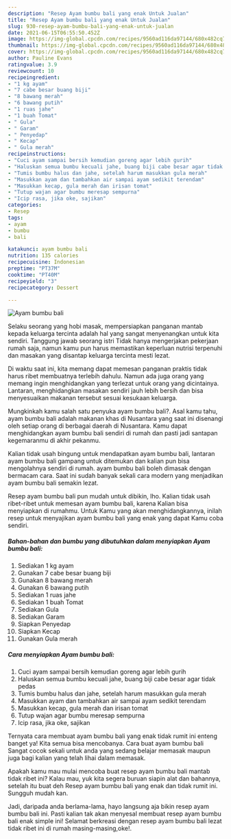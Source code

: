 ```yaml
---
description: "Resep Ayam bumbu bali yang enak Untuk Jualan"
title: "Resep Ayam bumbu bali yang enak Untuk Jualan"
slug: 930-resep-ayam-bumbu-bali-yang-enak-untuk-jualan
date: 2021-06-15T06:55:50.452Z
image: https://img-global.cpcdn.com/recipes/9560ad116da97144/680x482cq70/ayam-bumbu-bali-foto-resep-utama.jpg
thumbnail: https://img-global.cpcdn.com/recipes/9560ad116da97144/680x482cq70/ayam-bumbu-bali-foto-resep-utama.jpg
cover: https://img-global.cpcdn.com/recipes/9560ad116da97144/680x482cq70/ayam-bumbu-bali-foto-resep-utama.jpg
author: Pauline Evans
ratingvalue: 3.9
reviewcount: 10
recipeingredient:
- "1 kg ayam"
- "7 cabe besar buang biji"
- "8 bawang merah"
- "6 bawang putih"
- "1 ruas jahe"
- "1 buah Tomat"
- " Gula"
- " Garam"
- " Penyedap"
- " Kecap"
- " Gula merah"
recipeinstructions:
- "Cuci ayam sampai bersih kemudian goreng agar lebih gurih"
- "Haluskan semua bumbu kecuali jahe, buang biji cabe besar agar tidak pedas"
- "Tumis bumbu halus dan jahe, setelah harum masukkan gula merah"
- "Masukkan ayam dan tambahkan air sampai ayam sedikit terendam"
- "Masukkan kecap, gula merah dan irisan tomat"
- "Tutup wajan agar bumbu meresap sempurna"
- "Icip rasa, jika oke, sajikan"
categories:
- Resep
tags:
- ayam
- bumbu
- bali

katakunci: ayam bumbu bali 
nutrition: 135 calories
recipecuisine: Indonesian
preptime: "PT37M"
cooktime: "PT40M"
recipeyield: "3"
recipecategory: Dessert

---
```



![Ayam bumbu bali](https://img-global.cpcdn.com/recipes/9560ad116da97144/680x482cq70/ayam-bumbu-bali-foto-resep-utama.jpg)

Selaku seorang yang hobi masak, mempersiapkan panganan mantab kepada keluarga tercinta adalah hal yang sangat menyenangkan untuk kita sendiri. Tanggung jawab seorang istri Tidak hanya mengerjakan pekerjaan rumah saja, namun kamu pun harus memastikan keperluan nutrisi terpenuhi dan masakan yang disantap keluarga tercinta mesti lezat.

Di waktu  saat ini, kita memang dapat memesan panganan praktis tidak harus ribet membuatnya terlebih dahulu. Namun ada juga orang yang memang ingin menghidangkan yang terlezat untuk orang yang dicintainya. Lantaran, menghidangkan masakan sendiri jauh lebih bersih dan bisa menyesuaikan makanan tersebut sesuai kesukaan keluarga. 



Mungkinkah kamu salah satu penyuka ayam bumbu bali?. Asal kamu tahu, ayam bumbu bali adalah makanan khas di Nusantara yang saat ini disenangi oleh setiap orang di berbagai daerah di Nusantara. Kamu dapat menghidangkan ayam bumbu bali sendiri di rumah dan pasti jadi santapan kegemaranmu di akhir pekanmu.

Kalian tidak usah bingung untuk mendapatkan ayam bumbu bali, lantaran ayam bumbu bali gampang untuk ditemukan dan kalian pun bisa mengolahnya sendiri di rumah. ayam bumbu bali boleh dimasak dengan bermacam cara. Saat ini sudah banyak sekali cara modern yang menjadikan ayam bumbu bali semakin lezat.

Resep ayam bumbu bali pun mudah untuk dibikin, lho. Kalian tidak usah ribet-ribet untuk memesan ayam bumbu bali, karena Kalian bisa menyiapkan di rumahmu. Untuk Kamu yang akan menghidangkannya, inilah resep untuk menyajikan ayam bumbu bali yang enak yang dapat Kamu coba sendiri.

<!--inarticleads1-->

##### Bahan-bahan dan bumbu yang dibutuhkan dalam menyiapkan Ayam bumbu bali:

1. Sediakan 1 kg ayam
1. Gunakan 7 cabe besar buang biji
1. Gunakan 8 bawang merah
1. Gunakan 6 bawang putih
1. Sediakan 1 ruas jahe
1. Sediakan 1 buah Tomat
1. Sediakan  Gula
1. Sediakan  Garam
1. Siapkan  Penyedap
1. Siapkan  Kecap
1. Gunakan  Gula merah




<!--inarticleads2-->

##### Cara menyiapkan Ayam bumbu bali:

1. Cuci ayam sampai bersih kemudian goreng agar lebih gurih
1. Haluskan semua bumbu kecuali jahe, buang biji cabe besar agar tidak pedas
1. Tumis bumbu halus dan jahe, setelah harum masukkan gula merah
1. Masukkan ayam dan tambahkan air sampai ayam sedikit terendam
1. Masukkan kecap, gula merah dan irisan tomat
1. Tutup wajan agar bumbu meresap sempurna
1. Icip rasa, jika oke, sajikan




Ternyata cara membuat ayam bumbu bali yang enak tidak rumit ini enteng banget ya! Kita semua bisa mencobanya. Cara buat ayam bumbu bali Sangat cocok sekali untuk anda yang sedang belajar memasak maupun juga bagi kalian yang telah lihai dalam memasak.

Apakah kamu mau mulai mencoba buat resep ayam bumbu bali mantab tidak ribet ini? Kalau mau, yuk kita segera buruan siapin alat dan bahannya, setelah itu buat deh Resep ayam bumbu bali yang enak dan tidak rumit ini. Sungguh mudah kan. 

Jadi, daripada anda berlama-lama, hayo langsung aja bikin resep ayam bumbu bali ini. Pasti kalian tak akan menyesal membuat resep ayam bumbu bali enak simple ini! Selamat berkreasi dengan resep ayam bumbu bali lezat tidak ribet ini di rumah masing-masing,oke!.

